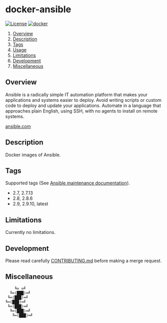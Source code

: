 # docker-ansible

[![License][license-img]][license-href]
[![docker][docker-img]][docker-href]

1. [Overview](#overview)
1. [Description](#description)
1. [Tags](#setup)
1. [Usage](#usage)
1. [Limitations](#limitations)
1. [Development](#development)
1. [Miscellaneous](#miscellaneous)

## Overview

Ansible  is  a  radically  simple   IT  automation  platform  that  makes  your
applications and systems easier to deploy. Avoid writing scripts or custom code
to deploy and update your applications.  Automate in a language that approaches
plain English, using SSH, with no agents to install on remote systems.

[ansible.com][overview-href]

## Description

Docker images of Ansible.

## Tags

Supported tags (See [Ansible maintenance documentation](https://docs.ansible.com/ansible/latest/reference_appendices/release_and_maintenance.html)).

- 2.7, 2.7.13
- 2.8, 2.8.6
- 2.9, 2.9.10, latest

## Limitations

Currently no limitations.

## Development

Please read carefully [CONTRIBUTING.md][contribute-href]  before making a merge
request.

## Miscellaneous

```
    ╚⊙ ⊙╝
  ╚═(███)═╝
 ╚═(███)═╝
╚═(███)═╝
 ╚═(███)═╝
  ╚═(███)═╝
   ╚═(███)═╝
```

[license-img]: https://img.shields.io/badge/license-ISC-blue.svg
[license-href]: LICENSE
[docker-img]: https://img.shields.io/docker/pulls/vptech/ansible.svg
[docker-href]: https://registry.hub.docker.com/u/vptech/ansible
[overview-href]: https://ansible/com/
[contribute-href]: CONTRIBUTING.md
